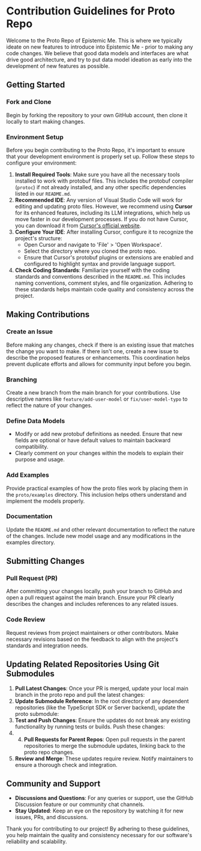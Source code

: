 # Contribution Guidelines for Proto Repo

Welcome to the Proto Repo of Epistemic Me. This is where we typically ideate on new features to introduce into Epistemic Me - prior to making any code changes. We believe that good data models and interfaces are what drive good architecture, and try to put data model ideation as early into the development of new features as possible. 

## Getting Started

### Fork and Clone
Begin by forking the repository to your own GitHub account, then clone it locally to start making changes.

### Environment Setup
Before you begin contributing to the Proto Repo, it's important to ensure that your development environment is properly set up. Follow these steps to configure your environment:

1. **Install Required Tools**: Make sure you have all the necessary tools installed to work with protobuf files. This includes the protobuf compiler (`protoc`) if not already installed, and any other specific dependencies listed in our `README.md`.
2. **Recommended IDE**: Any version of Visual Studio Code will work for editing and updating proto files. However, we recommend using **Cursor** for its enhanced features, including its LLM integrations, which help us move faster in our development processes. If you do not have Cursor, you can download it from [Cursor's official website](https://www.cursor.com/download).
3. **Configure Your IDE**: After installing Cursor, configure it to recognize the project's structure:
   - Open Cursor and navigate to 'File' > 'Open Workspace'.
   - Select the directory where you cloned the proto repo.
   - Ensure that Cursor's protobuf plugins or extensions are enabled and configured to highlight syntax and provide language support.
4. **Check Coding Standards**: Familiarize yourself with the coding standards and conventions described in the `README.md`. This includes naming conventions, comment styles, and file organization. Adhering to these standards helps maintain code quality and consistency across the project.

## Making Contributions

### Create an Issue
Before making any changes, check if there is an existing issue that matches the change you want to make. If there isn't one, create a new issue to describe the proposed features or enhancements. This coordination helps prevent duplicate efforts and allows for community input before you begin.

### Branching
Create a new branch from the main branch for your contributions. Use descriptive names like `feature/add-user-model` or `fix/user-model-typo` to reflect the nature of your changes.

### Define Data Models
- Modify or add new protobuf definitions as needed. Ensure that new fields are optional or have default values to maintain backward compatibility.
- Clearly comment on your changes within the models to explain their purpose and usage.

### Add Examples
Provide practical examples of how the proto files work by placing them in the `proto/examples` directory. This inclusion helps others understand and implement the models properly.

### Documentation
Update the `README.md` and other relevant documentation to reflect the nature of the changes. Include new model usage and any modifications in the examples directory.

## Submitting Changes

### Pull Request (PR)
After committing your changes locally, push your branch to GitHub and open a pull request against the main branch. Ensure your PR clearly describes the changes and includes references to any related issues.

### Code Review
Request reviews from project maintainers or other contributors. Make necessary revisions based on the feedback to align with the project's standards and integration needs.

## Updating Related Repositories Using Git Submodules

1. **Pull Latest Changes**: Once your PR is merged, update your local main branch in the proto repo and pull the latest changes:
2. **Update Submodule Reference**: In the root directory of any dependent repositories (like the TypeScript SDK or Server backend), update the proto submodule:
3. **Test and Push Changes**: Ensure the updates do not break any existing functionality by running tests or builds. Push these changes:
4. 4. **Pull Requests for Parent Repos**: Open pull requests in the parent repositories to merge the submodule updates, linking back to the proto repo changes.
5. **Review and Merge**: These updates require review. Notify maintainers to ensure a thorough check and integration.

## Community and Support

- **Discussions and Questions**: For any queries or support, use the GitHub Discussion feature or our community chat channels.
- **Stay Updated**: Keep an eye on the repository by watching it for new issues, PRs, and discussions.

Thank you for contributing to our project! By adhering to these guidelines, you help maintain the quality and consistency necessary for our software's reliability and scalability.
